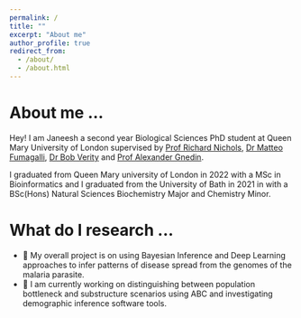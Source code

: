 ```yaml
---
permalink: /
title: ""
excerpt: "About me"
author_profile: true
redirect_from: 
  - /about/
  - /about.html
---
```

About me ...
=====
Hey! I am Janeesh a second year Biological Sciences PhD student at Queen Mary University of London supervised by [Prof Richard Nichols](https://www.qmul.ac.uk/sbbs/staff/richardnichols.html), [Dr Matteo Fumagalli](https://www.qmul.ac.uk/sbbs/staff/matteo-fumagalli.html), [Dr Bob Verity](https://www.imperial.ac.uk/people/r.verity) and [Prof Alexander Gnedin](https://www.qmul.ac.uk/maths/profiles/gnedina.html). 

I graduated from Queen Mary university of London in 2022 with a MSc in Bioinformatics and I graduated from the University of Bath in 2021 in with a BSc(Hons) Natural Sciences Biochemistry Major and Chemistry Minor. 


What do I research ...
======
- 📌 My overall project is on using Bayesian Inference and Deep Learning approaches to infer patterns of disease spread from the genomes of the malaria parasite. 
- 🔭 I am currently working on distinguishing between population bottleneck and substructure scenarios using ABC and investigating demographic inference software tools.




